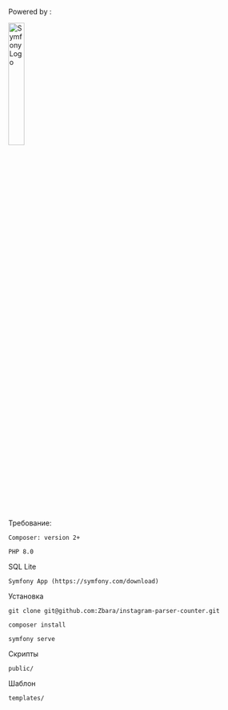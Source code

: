 Powered by :
<div>
  <a href="http://symfony.com">
    <img src="https://upload.wikimedia.org/wikipedia/commons/thumb/6/60/Symfony2.svg/1280px-Symfony2.svg.png" height=25% width=25% alt="Symfony Logo">
  </a>
</div>

Требование:

    Composer: version 2+

    PHP 8.0

   SQL Lite

    Symfony App (https://symfony.com/download)

Установка

    git clone git@github.com:Zbara/instagram-parser-counter.git
    
    composer install

    symfony serve

Скрипты

    public/

Шаблон
    
    templates/
